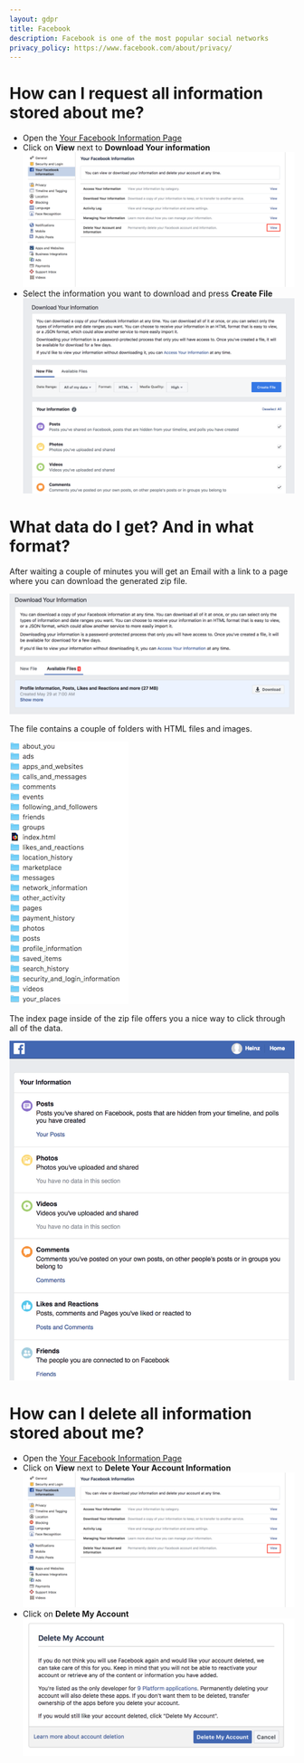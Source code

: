 ```yaml
---
layout: gdpr
title: Facebook
description: Facebook is one of the most popular social networks
privacy_policy: https://www.facebook.com/about/privacy/
---
```

# How can I request all information stored about me?

* Open the [Your Facebook Information Page](https://www.facebook.com/settings?tab=your_facebook_information)
* Click on **View** next to **Download Your information**
  ![Download your information screen](/images/sites/facebook/step1.png)
* Select the information you want to download and press **Create File**
  ![Select information screen](/images/sites/facebook/step2.png)

# What data do I get? And in what format?

After waiting a couple of minutes you will get an Email with a link
to a page where you can download the generated zip file.

![Download file page](/images/sites/facebook/step5.png)

The file contains a couple of folders with HTML files and images.

![Files](/images/sites/facebook/files.png)

The index page inside of the zip file offers you a nice way to click 
through all of the data.

![index page](/images/sites/facebook/html.png)

# How can I delete all information stored about me?

* Open the [Your Facebook Information Page](https://www.facebook.com/settings?tab=your_facebook_information)
* Click on **View** next to **Delete Your Account Information**
  ![screenshot 4](/images/sites/facebook/step3.png)
* Click on **Delete My Account**
  ![screenshot 4](/images/sites/facebook/step4.png)
